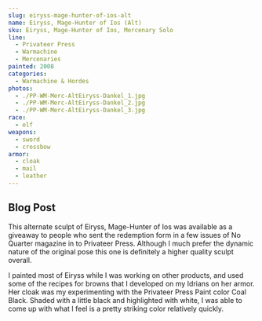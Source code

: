 ```yaml
---
slug: eiryss-mage-hunter-of-ios-alt
name: Eiryss, Mage-Hunter of Ios (Alt)
sku: Eiryss, Mage-Hunter of Ios, Mercenary Solo
line:
  - Privateer Press
  - Warmachine
  - Mercenaries
painted: 2008
categories:
  - Warmachine & Hordes
photos:
  - ./PP-WM-Merc-AltEiryss-Dankel_1.jpg
  - ./PP-WM-Merc-AltEiryss-Dankel_2.jpg
  - ./PP-WM-Merc-AltEiryss-Dankel_3.jpg
race:
  - elf
weapons:
  - sword
  - crossbow
armor:
  - cloak
  - mail
  - leather
---
```


## Blog Post

This alternate sculpt of Eiryss, Mage-Hunter of Ios was available as a giveaway to people who sent the redemption form in a few issues of No Quarter magazine in to Privateer Press. Although I much prefer the dynamic nature of the original pose this one is definitely a higher quality sculpt overall.

I painted most of Eiryss while I was working on other products, and used some of the recipes for browns that I developed on my Idrians on her armor. Her cloak was my experimenting with the Privateer Press Paint color Coal Black. Shaded with a little black and highlighted with white, I was able to come up with what I feel is a pretty striking color relatively quickly.
